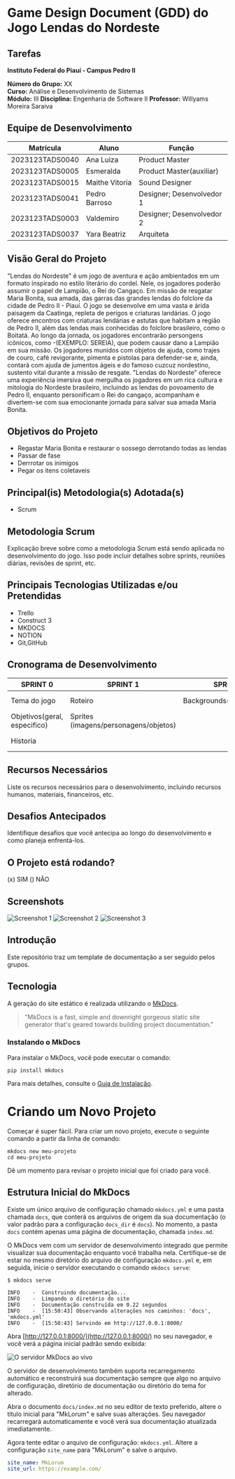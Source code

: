 # Game Design Document (GDD) do Jogo Lendas do Nordeste

## Tarefas

**Instituto Federal do Piauí - Campus Pedro II**

**Número do Grupo:** XX  
**Curso:** Análise e Desenvolvimento de Sistemas  
**Módulo:** III
**Disciplina:** Engenharia de Software II 
**Professor:** Willyams Moreira Saraiva

## Equipe de Desenvolvimento

| Matrícula       | Aluno             | Função                   | 
|-----------------|-------------------|--------------------------|
| 2023123TADS0040 | Ana Luiza         | Product Master           |
| 2023123TADS0005 | Esmeralda         | Product Master(auxiliar) |
| 2023123TADS0015 | Maithe Vitoria    | Sound Designer           |
| 2023123TADS0041 | Pedro Barroso     | Designer; Desenvolvedor 1|
| 2023123TADS0003 | Valdemiro         | Designer; Desenvolvedor 2|
| 2023123TADS0037 | Yara Beatriz      | Arquiteta                |

## Visão Geral do Projeto
  "Lendas do Nordeste" é um jogo de aventura e ação ambientados em um formato inspirado no estilo literário do cordel. Nele, os jogadores poderão assumir o papel de Lampião, o Rei do Cangaço. Em missão de resgatar Maria Bonita, sua amada, das garras das grandes lendas do folclore da cidade de Pedro II - Piauí. O jogo se desenvolve em uma vasta e árida paisagem da Caatinga, repleta de perigos e criaturas landárias. O jogo oferece encontros com criaturas lendárias e astutas  que habitam a região de Pedro II, além das lendas mais conhecidas do folclore brasileiro, como o Boitatá.  Ao longo da jornada, os jogadores encontrarão persongens icônicos, como -(EXEMPLO: SEREIA), que podem causar dano a Lampião em sua missâo. Os jogadores munidos com objetos de ajuda, como trajes de couro, café revigorante, pimenta e pistolas para defender-se e, ainda, contará com ajuda de jumentos ágeis e do famoso cuzcuz nordestino, sustento vital durante a missão de resgate. "Lendas do Nordeste" oferece uma experiência imersiva que mergulha os jogadores em um rica cultura e mitologia do Nordeste brasileiro, incluindo as lendas do povoamento de Pedro II, enquanto personificam o Rei do cangaço, acompanham e divertem-se com sua emocionante jornada para salvar sua amada Maria Bonita. 

## Objetivos do Projeto
- Regastar Maria Bonita e restaurar o sossego derrotando todas as lendas
- Passar de fase
- Derrrotar os inimigos
- Pegar os itens coletaveis

## Principal(is) Metodologia(s) Adotada(s)
- Scrum

## Metodologia Scrum
Explicação breve sobre como a metodologia Scrum está sendo aplicada no desenvolvimento do jogo. Isso pode incluir detalhes sobre sprints, reuniões diárias, revisões de sprint, etc.

## Principais Tecnologias Utilizadas e/ou Pretendidas
- Trello
- Construct 3
- MKDOCS
- NOTION
- Git,GitHub

## Cronograma de Desenvolvimento
|**SPRINT 0**                | **SPRINT 1**                        | **SPRINT 2**             | **SPRINT 3**       | **SPRINT 4**       | **ENTREGA**                      |
|----------------------------|-------------------------------------|--------------------------|--------------------|--------------------|----------------------------------|
|Tema do jogo                |Roteiro                              |Backgrounds(imagens/tiles)|Implementação part.1|Implementação part.2|Descrições/demostração            |
|Objetivos(geral, especifico)|Sprites (imagens/personagens/objetos)|                          |                    |                    |Criterios (documentação/feedbacks)|
|Historia                    |                                     |                          |                    |                    |Lancamento no III Opala Tec       |

## Recursos Necessários
Liste os recursos necessários para o desenvolvimento, incluindo recursos humanos, materiais, financeiros, etc.

## Desafios Antecipados
Identifique desafios que você antecipa ao longo do desenvolvimento e como planeja enfrentá-los.

## O Projeto está rodando?
(x) SIM () NÃO

## Screenshots
![Screenshot 1](URL_da_Imagem_1)
![Screenshot 2](URL_da_Imagem_2)
![Screenshot 3](URL_da_Imagem_3)


## Introdução

Este repositório traz um template de documentação a ser seguido pelos grupos.

## Tecnologia

A geração do site estático é realizada utilizando o [MkDocs](https://www.mkdocs.org/).

> "MkDocs is a fast, simple and downright gorgeous static site generator that's geared towards building project documentation."

### Instalando o MkDocs

Para instalar o MkDocs, você pode executar o comando:

```shell
pip install mkdocs
```

Para mais detalhes, consulte o [Guia de Instalação](#).

# Criando um Novo Projeto

Começar é super fácil. Para criar um novo projeto, execute o seguinte comando a partir da linha de comando:

```shell
mkdocs new meu-projeto
cd meu-projeto
```

Dê um momento para revisar o projeto inicial que foi criado para você.

## Estrutura Inicial do MkDocs

Existe um único arquivo de configuração chamado `mkdocs.yml` e uma pasta chamada `docs`, que conterá os arquivos de origem da sua documentação (o valor padrão para a configuração `docs_dir` é `docs`). No momento, a pasta `docs` contém apenas uma página de documentação, chamada `index.md`.

O MkDocs vem com um servidor de desenvolvimento integrado que permite visualizar sua documentação enquanto você trabalha nela. Certifique-se de estar no mesmo diretório do arquivo de configuração `mkdocs.yml` e, em seguida, inicie o servidor executando o comando `mkdocs serve`:

```shell
$ mkdocs serve
```

```shell
INFO    -  Construindo documentação...
INFO    -  Limpando o diretório do site
INFO    -  Documentação construída em 0.22 segundos
INFO    -  [15:50:43] Observando alterações nos caminhos: 'docs', 'mkdocs.yml'
INFO    -  [15:50:43] Servindo em http://127.0.0.1:8000/
```

Abra [http://127.0.0.1:8000/](http://127.0.0.1:8000/) no seu navegador, e você verá a página inicial padrão sendo exibida:

![O servidor MkDocs ao vivo](http://127.0.0.1:8000/)

O servidor de desenvolvimento também suporta recarregamento automático e reconstruirá sua documentação sempre que algo no arquivo de configuração, diretório de documentação ou diretório do tema for alterado.

Abra o documento `docs/index.md` no seu editor de texto preferido, altere o título inicial para "MkLorum" e salve suas alterações. Seu navegador recarregará automaticamente e você verá sua documentação atualizada imediatamente.

Agora tente editar o arquivo de configuração: `mkdocs.yml`. Altere a configuração `site_name` para "MkLorum" e salve o arquivo.

```yaml
site_name: MkLorum
site_url: https://example.com/
```
